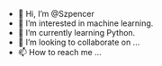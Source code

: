 - 👋 Hi, I’m @Szpencer
- 👀 I’m interested in machine learning.
- 🌱 I’m currently learning Python.
- 💞️ I’m looking to collaborate on ...
- 📫 How to reach me ...

<!---
Szpencer/Szpencer is a ✨ special ✨ repository because its `README.md` (this file) appears on your GitHub profile.
You can click the Preview link to take a look at your changes.
--->

